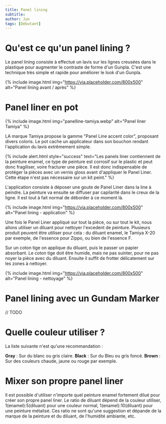 ```yaml
---
title: Panel lining
subtitle:
author: Jun
tags: [Débutant]
---
```


# Qu'est ce qu'un panel lining ?

Le panel lining consiste à effectué un lavis sur les lignes creusées dans le plastique pour augmenter le contraste de forme d'un Gunpla. C'est une technique très simple et rapide pour améliorer le look d'un Gunpla.

{% include image.html img="https://via.placeholder.com/800x500" alt="Panel lining avant / après" %}

# Panel liner en pot

{% include image.html img="panelline-tamiya.webp" alt="Panel liner Tamiya" %}

LA marque Tamiya propose la gamme "Panel Line accent color", proposant divers coloris. Le pot cache un applicateur dans son bouchon rendant l'application du lavis extrêmement simple.

{% include alert.html style="success" text="Les panels liner contiennent de la peinture enamel, ce type de peinture est corrosif sur le plastic et peut donc fragiliser, voire fracturer une pièce. Il est donc indispensable de protéger la pièces avec un vernis gloss avant d'appliquer le Panel Liner. Cette étape n'est pas nécessaire sur un kit peint." %}

L'application consiste à déposer une goute de Panel Liner dans la line à peindre. La peinture va ensuite se diffuser par capilarité dans le creux de la ligne. Il est tout à fait normal de déborder à ce moment là.

{% include image.html img="https://via.placeholder.com/800x500" alt="Panel lining - application" %}

Une fois le Panel Liner appliqué sur tout la pièce, ou sur tout le kit, nous allons utiliser un diluant pour nettoyer l'excedent de peinture. Plusieurs produit peuvent être utiliser pour cela : du diluant enamel, le Tamiya X-20 par exemple, de l'essence pour Zippo, ou bien de l'essence F.

Sur un coton tige on applique du diluant, puis le passer un papier absorbant. Le coton tige doit être humide, mais ne pas suinter, pour ne pas noyer la pièce avec du diluant. Ensuite il suffit de frotter délicatement sur les zones à nettoyer.

{% include image.html img="https://via.placeholder.com/800x500" alt="Panel lining - nettoyage" %}


# Panel lining avec un Gundam Marker

// TODO

# Quelle couleur utiliser ?

La liste suivante n'est qu'une recommandation :

**Gray** : Sur du blanc ou gris claire.
**Black** : Sur du Bleu ou gris foncé.
**Brown** : Sur des couleurs chaude, jaune ou rouge par exemple.

# Mixer son propre panel liner
Il est possible d'utiliser n'importe quel peinture enamel fortement dilué pour créer son propre panel liner. Le ratio de diluant dépend de la couleur utiliser, 1(enamel):5(diluant) pour une couleur normal, 1(enamel):10(diluant) pour une peinture métalisé. Ces ratio ne sont qu'une suggestion et dépande de la marque de la peinture et du diluant, de l'humidité ambiante, etc.